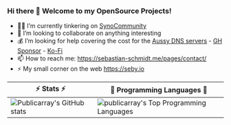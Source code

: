 ### Hi there 👋 Welcome to my OpenSource Projects!

- 👨‍💻 I’m currently tinkering on [SynoCommunity](https://synocommunity.com)
- 🤝 I’m looking to collaborate on anything interesting
- 💰 I’m looking for help covering the cost for the [Aussy DNS servers](https://dns.seby.io/) - [GH Sponsor](https://github.com/sponsors/publicarray) - [Ko-Fi](https://ko-fi.com/publicarray)
- 📫 How to reach me: https://sebastian-schmidt.me/pages/contact/
- ⚡ My small corner on the web https://seby.io

<!-- [![GitHub Streak](http://github-readme-streak-stats.herokuapp.com?user=publicarray&theme=tokyonight_duo&hide_border=true&background=ffffff00)](https://git.io/streak-stats) -->

⚡ Stats ⚡ | 💬 Programming Languages 💬
----------|----------
![Publicarray's GitHub stats](https://github-readme-stats.vercel.app/api?username=publicarray&count_private=true&show_icons=true&cache_seconds=86400&bg_color=30,e96443,904e95&title_color=fff&text_color=fff&icon_color=444&hide_border=true) | ![publicarray's Top Programming Languages](https://github-readme-stats.vercel.app/api/top-langs/?username=publicarray&layout=compact&hide=html&langs_count=9&cache_seconds=86400&bg_color=30,e96443,904e95&title_color=fff&text_color=fff&hide_border=true)

<!--
Here are some ideas to get you started:

- 🔭 I’m currently working on ...
- 🌱 I’m currently learning ...
- 👯 I’m looking to collaborate on ...
- 🤔 I’m looking for help with ...
- 💬 Ask me about ...
- 📫 How to reach me: ...
- 😄 Pronouns: ...
- ⚡ Fun fact: ...
-->

